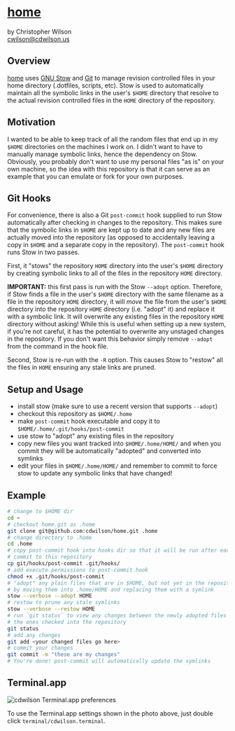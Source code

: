 [home]
====

by Christopher Wilson  
<cwilson@cdwilson.us>


Overview
--------

[home] uses [GNU Stow] and [Git] to manage revision controlled files in your
home directory (.dotfiles, scripts, etc). Stow is used to automatically
maintain all the symbolic links in the user's `$HOME` directory that resolve
to the actual revision controlled files in the `HOME` directory of the
repository.


Motivation
----------

I wanted to be able to keep track of all the random files that end up in my
`$HOME` directories on the machines I work on. I didn't want to have to
manually manage symbolic links, hence the dependency on Stow. Obviously, you
probably don't want to use my personal files "as is" on your own machine, so
the idea with this repository is that it can serve as an example that you can
emulate or fork for your own purposes.


Git Hooks
---------

For convenience, there is also a Git `post-commit` hook supplied to run Stow
automatically after checking in changes to the repository. This makes sure
that the symbolic links in `$HOME` are kept up to date and any new files are
actually moved into the repository (as opposed to accidentally leaving a copy
in `$HOME` and a separate copy in the repository). The `post-commit` hook runs
Stow in two passes.

First, it "stows" the repository `HOME` directory into the user's `$HOME`
directory by creating symbolic links to all of the files in the repository
`HOME` directory.

**IMPORTANT:** this first pass is run with the Stow `--adopt` option. Therefore,
if Stow finds a file in the user's `$HOME` directory with the same filename as
a file in the repository `HOME` directory, it will *move* the file from the
user's `$HOME` directory into the repository `HOME` directory (i.e. "adopt"
it) and replace it with a symbolic link. It will overwrite any existing files
in the repository `HOME` directory without asking! While this is useful when
setting up a new system, if you're not careful, it has the potential to
overwrite any unstaged changes in the repository. If you don't want this
behavior simply remove `--adopt` from the command in the hook file.

Second, Stow is re-run with the `-R` option. This causes Stow to
"restow" all the files in `HOME` ensuring any stale links are pruned.


Setup and Usage
---------------

* install stow (make sure to use a recent version that supports `--adopt`)
* checkout this repository as `$HOME/.home`
* make `post-commit` hook executable and copy it to `$HOME/.home/.git/hooks/post-commit`
* use stow to "adopt" any existing files in the repository
* copy new files you want tracked into `$HOME/.home/HOME/` and when you commit
  they will be automatically "adopted" and converted into symlinks
* edit your files in `$HOME/.home/HOME/` and remember to commit to force stow
  to update any symbolic links that have changed!


Example
-------

```bash
# change to $HOME dir
cd ~
# checkout home.git as .home
git clone git@github.com:cdwilson/home.git .home
# change directory to .home
cd .home
# copy post-commit hook into hooks dir so that it will be run after each
# commit to this repository
cp git/hooks/post-commit .git/hooks/
# add execute permissions to post-commit hook
chmod +x .git/hooks/post-commit
# "adopt" any plain files that are in $HOME, but not yet in the repository,
# by moving them into .home/HOME and replacing them with a symlink
stow --verbose --adopt HOME
# restow to prune any stale symlinks
stow --verbose --restow HOME
# run `git status` to view any changes between the newly adopted files and
# the ones checked into the repository
git status
# add any changes
git add <your changed files go here>
# commit your changes
git commit -m "these are my changes"
# You're done! post-commit will automatically update the symlinks
```

Terminal.app
------------

![][cdwilson.terminal]

To use the Terminal.app settings shown in the photo above, just double click `terminal/cdwilson.terminal`.


[home]: http://github.com/cdwilson/home
[GNU Stow]: http://www.gnu.org/software/stow/
[Git]: http://git-scm.com/
[cdwilson.terminal]: doc/images/cdwilson.terminal.png "cdwilson Terminal.app preferences"